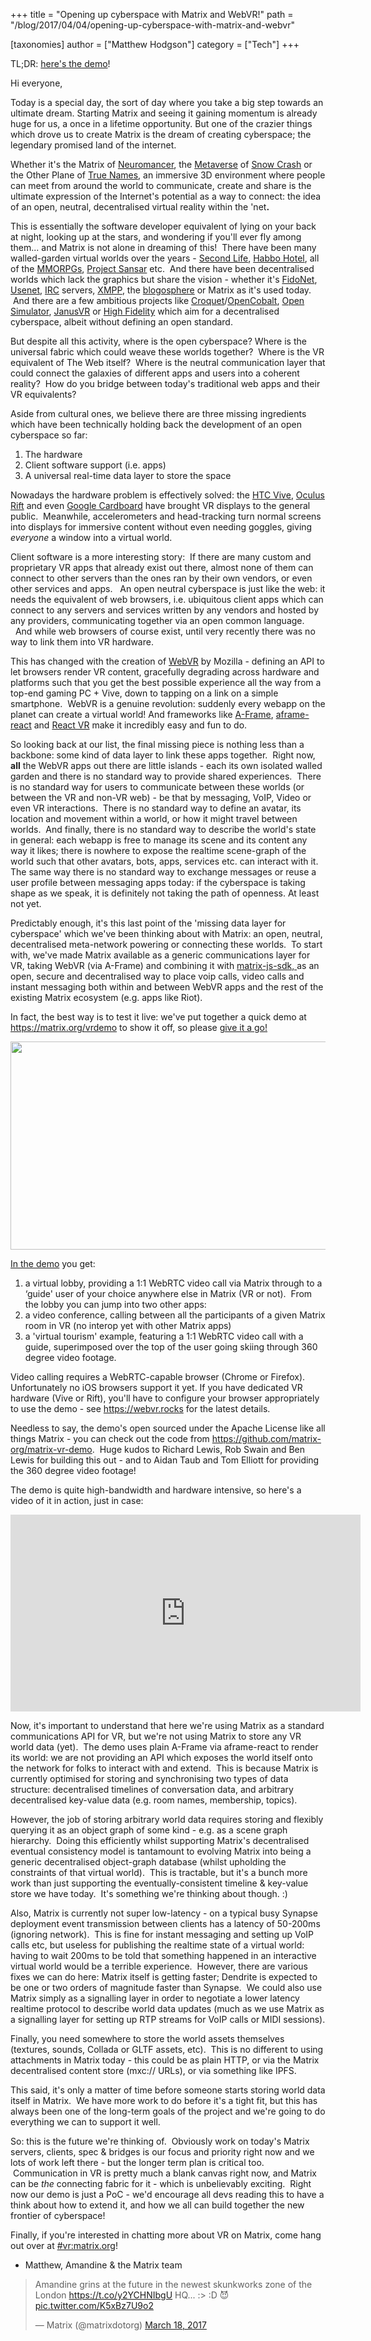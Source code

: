 +++
title = "Opening up cyberspace with Matrix and WebVR!"
path = "/blog/2017/04/04/opening-up-cyberspace-with-matrix-and-webvr"

[taxonomies]
author = ["Matthew Hodgson"]
category = ["Tech"]
+++

TL;DR: <a href="/vrdemo">here's the demo</a>!

Hi everyone,

Today is a special day, the sort of day where you take a big step towards an ultimate dream. Starting Matrix and seeing it gaining momentum is already huge for us, a once in a lifetime opportunity. But one of the crazier things which drove us to create Matrix is the dream of creating cyberspace; the legendary promised land of the internet.

Whether it's the Matrix of <a href="https://en.wikipedia.org/wiki/Neuromancer">Neuromancer</a>, the <a href="https://en.wikipedia.org/wiki/Metaverse">Metaverse</a> of <a href="https://en.wikipedia.org/wiki/Snow_Crash">Snow Crash</a> or the Other Plane of <a href="https://en.wikipedia.org/wiki/True_Names">True Names</a>, an immersive 3D environment where people can meet from around the world to communicate, create and share is the ultimate expression of the Internet's potential as a way to connect: the idea of an open, neutral, decentralised virtual reality within the 'net<b>.</b>

This is essentially the software developer equivalent of lying on your back at night, looking up at the stars, and wondering if you'll ever fly among them... and Matrix is not alone in dreaming of this!  There have been many walled-garden virtual worlds over the years - <a href="http://secondlife.com/">Second Life</a>, <a href="http://habbo.com">Habbo Hotel</a>, all of the <a href="http://www.mmorpg.com/games-list">MMORPGs</a>, <a href="https://www.sansar.com/">Project Sansar</a> etc.  And there have been decentralised worlds which lack the graphics but share the vision - whether it's <a href="https://en.wikipedia.org/wiki/FidoNet">FidoNet</a>, <a href="https://en.wikipedia.org/wiki/Usenet">Usenet</a>, <a href="https://en.wikipedia.org/wiki/Internet_Relay_Chat">IRC</a> servers, <a href="http://xmpp.org/">XMPP</a>, the <a href="https://en.wikipedia.org/wiki/Blogosphere">blogosphere</a> or Matrix as it's used today.  And there are a few ambitious projects like <a href="https://en.wikipedia.org/wiki/Croquet_Project">Croquet</a>/<a href="http://www.opencobalt.net/">OpenCobalt</a>, <a href="http://opensimulator.org/">Open Simulator</a>, <a href="http://www.janusvr.com">JanusVR</a> or <a href="http://highfidelity.com">High Fidelity</a> which aim for a decentralised cyberspace, albeit without defining an open standard.

But despite all this activity, where is the open cyberspace? Where is the universal fabric which could weave these worlds together?  Where is the VR equivalent of The Web itself?  Where is the neutral communication layer that could connect the galaxies of different apps and users into a coherent reality?  How do you bridge between today's traditional web apps and their VR equivalents?

Aside from cultural ones, we believe there are three missing ingredients which have been technically holding back the development of an open cyberspace so far:
<ol>
 	<li> The hardware</li>
 	<li> Client software support (i.e. apps)</li>
 	<li> A universal real-time data layer to store the space</li>
</ol>
Nowadays the hardware problem is effectively solved: the <a href="https://www.vive.com">HTC Vive</a>, <a href="https://www.oculus.com/">Oculus Rift</a> and even <a href="https://vr.google.com/cardboard/">Google Cardboard</a> have brought VR displays to the general public.  Meanwhile, accelerometers and head-tracking turn normal screens into displays for immersive content without even needing goggles, giving <i>everyone</i> a window into a virtual world.

Client software is a more interesting story:  If there are many custom and proprietary VR apps that already exist out there, almost none of them can connect to other servers than the ones ran by their own vendors, or even other services and apps.   An open neutral cyberspace is just like the web: it needs the equivalent of web browsers, i.e. ubiquitous client apps which can connect to any servers and services written by any vendors and hosted by any providers, communicating together via an open common language.   And while web browsers of course exist, until very recently there was no way to link them into VR hardware.

This has changed with the creation of <a href="https://en.wikipedia.org/wiki/WebVR">WebVR</a> by Mozilla - defining an API to let browsers render VR content, gracefully degrading across hardware and platforms such that you get the best possible experience all the way from a top-end gaming PC + Vive, down to tapping on a link on a simple smartphone.  WebVR is a genuine revolution: suddenly every webapp on the planet can create a virtual world! And frameworks like <a href="https://aframe.io/">A-Frame</a>, <a href="https://github.com/ngokevin/aframe-react">aframe-react</a> and <a href="https://facebookincubator.github.io/react-vr/">React VR</a> make it incredibly easy and fun to do.

So looking back at our list, the final missing piece is nothing less than a backbone: some kind of data layer to link these apps together.  Right now, <b>all</b> the WebVR apps out there are little islands - each its own isolated walled garden and there is no standard way to provide shared experiences.  There is no standard way for users to communicate between these worlds (or between the VR and non-VR web) - be that by messaging, VoIP, Video or even VR interactions.  There is no standard way to define an avatar, its location and movement within a world, or how it might travel between worlds.  And finally, there is no standard way to describe the world's state in general: each webapp is free to manage its scene and its content any way it likes; there is nowhere to expose the realtime scene-graph of the world such that other avatars, bots, apps, services etc. can interact with it. The same way there is no standard way to exchange messages or reuse a user profile between messaging apps today: if the cyberspace is taking shape as we speak, it is definitely not taking the path of openness. At least not yet.

Predictably enough, it's this last point of the 'missing data layer for cyberspace' which we've been thinking about with Matrix: an open, neutral, decentralised meta-network powering or connecting these worlds.  To start with, we've made Matrix available as a generic communications layer for VR, taking WebVR (via A-Frame) and combining it with <a href="https://github.com/matrix-org/matrix-js-sdk">matrix-js-sdk, </a>as an open, secure and decentralised way to place voip calls, video calls and instant messaging both within and between WebVR apps and the rest of the existing Matrix ecosystem (e.g. apps like Riot).

In fact, the best way is to test it live: we've put together a quick demo at <a href="/vrdemo">https://matrix.org/vrdemo</a> to show it off, so please <a href="/vrdemo">give it a go!</a>

<a href="/vrdemo"><img class="aligncenter size-large wp-image-2424" src="/blog/wp-content/uploads/2017/04/table-1024x333.jpg" alt="" width="1024" height="333" /></a>

<a href="/vrdemo">In the demo</a> you get:
<ol>
 	<li> a virtual lobby, providing a 1:1 WebRTC video call via Matrix through to a ‘guide' user of your choice anywhere else in Matrix (VR or not).  From the lobby you can jump into two other apps:</li>
 	<li> a video conference, calling between all the participants of a given Matrix room in VR (no interop yet with other Matrix apps)</li>
 	<li> a 'virtual tourism' example, featuring a 1:1 WebRTC video call with a guide, superimposed over the top of the user going skiing through 360 degree video footage.</li>
</ol>
Video calling requires a WebRTC-capable browser (Chrome or Firefox). Unfortunately no iOS browsers support it yet. If you have dedicated VR hardware (Vive or Rift), you'll have to configure your browser appropriately to use the demo - see <a href="https://webvr.rocks">https://webvr.rocks</a> for the latest details.

Needless to say, the demo's open sourced under the Apache License like all things Matrix - you can check out the code from <a href="https://github.com/matrix-org/matrix-vr-demo">https://github.com/matrix-org/matrix-vr-demo</a>.  Huge kudos to Richard Lewis, Rob Swain and Ben Lewis for building this out - and to Aidan Taub and Tom Elliott for providing the 360 degree video footage!

The demo is quite high-bandwidth and hardware intensive, so here's a video of it in action, just in case:

<iframe src="https://www.youtube.com/embed/nk0nMlVXkbk" width="560" height="315" frameBorder="0" allowFullScreen="allowfullscreen"></iframe>

Now, it's important to understand that here we're using Matrix as a standard communications API for VR, but we're not using Matrix to store any VR world data (yet).  The demo uses plain A-Frame via aframe-react to render its world: we are not providing an API which exposes the world itself onto the network for folks to interact with and extend.  This is because Matrix is currently optimised for storing and synchronising two types of data structure: decentralised timelines of conversation data, and arbitrary decentralised key-value data (e.g. room names, membership, topics).

However, the job of storing arbitrary world data requires storing and flexibly querying it as an object graph of some kind - e.g. as a scene graph hierarchy.  Doing this efficiently whilst supporting Matrix's decentralised eventual consistency model is tantamount to evolving Matrix into being a generic decentralised object-graph database (whilst upholding the constraints of that virtual world).  This is tractable, but it's a bunch more work than just supporting the eventually-consistent timeline & key-value store we have today.  It's something we're thinking about though. :)

Also, Matrix is currently not super low-latency - on a typical busy Synapse deployment event transmission between clients has a latency of 50-200ms (ignoring network).  This is fine for instant messaging and setting up VoIP calls etc, but useless for publishing the realtime state of a virtual world: having to wait 200ms to be told that something happened in an interactive virtual world would be a terrible experience.  However, there are various fixes we can do here: Matrix itself is getting faster; Dendrite is expected to be one or two orders of magnitude faster than Synapse.  We could also use Matrix simply as a signalling layer in order to negotiate a lower latency realtime protocol to describe world data updates (much as we use Matrix as a signalling layer for setting up RTP streams for VoIP calls or MIDI sessions).

Finally, you need somewhere to store the world assets themselves (textures, sounds, Collada or GLTF assets, etc).  This is no different to using attachments in Matrix today - this could be as plain HTTP, or via the Matrix decentralised content store (mxc:// URLs), or via something like IPFS.

This said, it's only a matter of time before someone starts storing world data itself in Matrix.  We have more work to do before it's a tight fit, but this has always been one of the long-term goals of the project and we're going to do everything we can to support it well.

So: this is the future we're thinking of.  Obviously work on today's Matrix servers, clients, spec & bridges is our focus and priority right now and we lots of work left there - but the longer term plan is critical too.  Communication in VR is pretty much a blank canvas right now, and Matrix can be <em>the</em> connecting fabric for it - which is unbelievably exciting.  Right now our demo is just a PoC - we'd encourage all devs reading this to have a think about how to extend it, and how we all can build together the new frontier of cyberspace!

Finally, if you're interested in chatting more about VR on Matrix, come hang out over at <a href="https://matrix.to/#/#vr:matrix.org">#vr:matrix.org</a>!

- Matthew, Amandine & the Matrix team

> <p lang="en" dir="ltr">Amandine grins at the future in the newest skunkworks zone of the London <a href="https://t.co/y2YCHNIbgU">https://t.co/y2YCHNIbgU</a> HQ... :&gt; :D 😈 <a href="https://t.co/K5xBz7U9o2">pic.twitter.com/K5xBz7U9o2</a></p>&mdash; Matrix (@matrixdotorg) <a href="https://twitter.com/matrixdotorg/status/843181984448991232?ref_src=twsrc%5Etfw">March 18, 2017</a>
